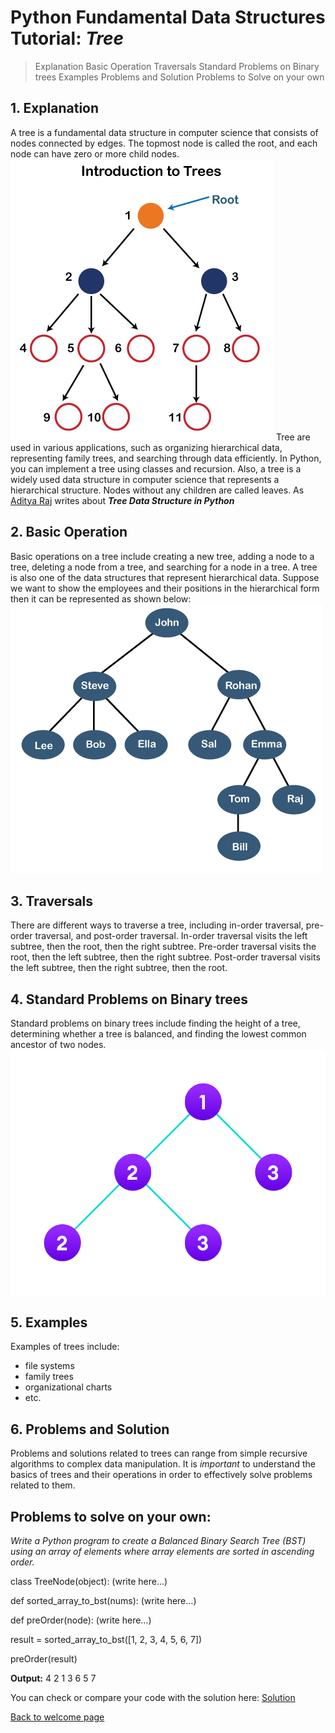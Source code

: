 # **Python Fundamental Data Structures Tutorial: _Tree_**

> 	Explanation
>   Basic Operation
>   Traversals
>   Standard Problems on Binary trees
>   Examples 
>   Problems and Solution
>   Problems to Solve on your own

## **1.	Explanation**

A tree is a fundamental data structure in computer science that consists of nodes connected by edges. The topmost node is called the root, and each node can have zero or more child nodes.![](tree2.png) Tree are used in various applications, such as organizing hierarchical data, representing family trees, and searching through data efficiently. In Python, you can implement a tree using classes and recursion. Also, a tree is a widely used data structure in computer science that represents a hierarchical structure. Nodes without any children are called leaves. 
As [Aditya Raj](https://www.pythonforbeginners.com/data-structures/tree-data-structure-in-python/) writes about **_Tree Data Structure in Python_**


## **2.	Basic Operation**

Basic operations on a tree include creating a new tree, adding a node to a tree, deleting a node from a tree, and searching for a node in a tree. A tree is also one of the data structures that represent hierarchical data. Suppose we want to show the employees and their positions in the hierarchical form then it can be represented as shown below:
![](tree.png)

## **3.	Traversals**
There are different ways to traverse a tree, including in-order traversal, pre-order traversal, and post-order traversal. In-order traversal visits the left subtree, then the root, then the right subtree. Pre-order traversal visits the root, then the left subtree, then the right subtree. Post-order traversal visits the left subtree, then the right subtree, then the root.
## **4.	Standard Problems on Binary trees**

Standard problems on binary trees include finding the height of a tree, determining whether a tree is balanced, and finding the lowest common ancestor of two nodes.
![](tree_dsa.png)
## **5.	Examples**

Examples of trees include:
* file systems
* family trees
* organizational charts
* etc.
## **6.	Problems and Solution**

Problems and solutions related to trees can range from simple recursive algorithms to complex data manipulation. It is _important_ to understand the basics of trees and their operations in order to effectively solve problems related to them.

## **Problems to solve on your own:**
_Write a Python program to create a Balanced Binary Search Tree (BST) using an array of elements where array elements are sorted in ascending order._

class TreeNode(object):
(write here…)

def sorted_array_to_bst(nums):
(write here…)

def preOrder(node): 
(write here…)

result = sorted_array_to_bst([1, 2, 3, 4, 5, 6, 7])

preOrder(result)

**Output:**
4
2
1
3
6
5
7

You can check or compare your code with the solution here: [Solution](solutiontree.md)

[Back to welcome page](Welcome.md)

